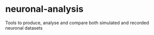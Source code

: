 # neuronal-analysis
Tools to produce, analyse and compare both simulated and recorded neuronal datasets
